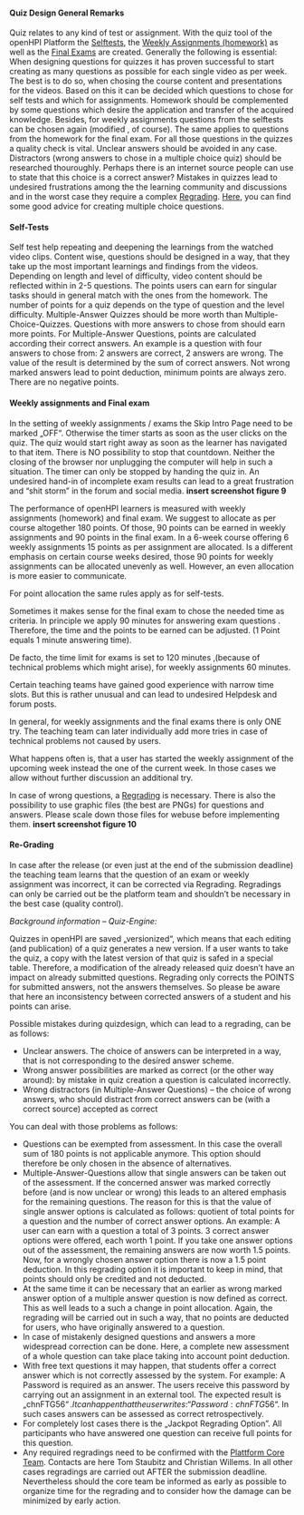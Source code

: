 #### Quiz Design General Remarks ####

Quiz relates to any kind of test or assignment. With the quiz tool of the openHPI Platform the [Selftests](), the [Weekly Assignments (homework)]() as well as the [Final Exams]() are created.
Generally the following is essential: When designing questions for quizzes it has proven successful to start creating as many questions as possible for each single video as per week. The best is to do so, when chosing the course content and presentations for the videos. Based on this it can be decided which questions to chose for self tests and which for assignments. Homework should be complemented by some questions which desire the application and transfer of the acquired knowledge. Besides, for weekly assignments questions from the selftests can be chosen again (modified , of course). The same applies to questions from the homework for the final exam.
For all those questions in the quizzes a quality check is vital. Unclear answers should be avoided in any case. Distractors (wrong answers to chose in a multiple choice quiz) should be researched thouroughly. Perhaps there is an internet source people can use to state that this choice is a correct answer? Mistakes in quizzes lead to undesired frustrations among the the learning community and discussions and in the worst case they require a complex [Regrading](). [Here](https://www.utexas.edu/academic/ctl/assessment/iar/students/plan/method/exams-mchoice-write.php), you can find some good advice for creating multiple choice questions.

#### Self-Tests ####

Self test help repeating and deepening the learnings from the watched video clips. Content wise, questions should be designed in a way, that they take up the most important learnings and findings from the videos. Depending on length and level of difficulty, video content should be reflected within in 2-5 questions.
The points users can earn for singular tasks should in general match with the ones from the homework. The number of points for a quiz depends on the type of question and the level difficulty. Multiple-Answer Quizzes should be more worth than Multiple-Choice-Quizzes. Questions with more answers to chose from should earn more points.
For Multiple-Answer Questions, points are calculated according their correct answers. An example is a question with four answers to chose from: 2 answers are correct, 2 answers are wrong. The value of the result is determined by the sum of correct answers. Not wrong marked answers lead to point deduction, minimum points are always zero.
There are no negative points.
 


#### Weekly assignments  and Final exam ####

In the setting of weekly assignments / exams the Skip Intro Page need to be marked „OFF“.
Otherwise the timer starts as soon as the user clicks on the quiz. The quiz would start right away as soon as the learner has navigated to that item. There is NO possibility to stop that countdown. Neither the closing of the browser nor unplugging the computer will help in such a situation.
The timer can only be stopped by handing the quiz in. An undesired hand-in of incomplete exam results can lead to a great frustration and “shit storm” in the forum and social media.
**insert screenshot figure 9**

The performance of openHPI learners is measured with weekly assignments (homework) and final exam. We suggest to allocate as per course altogether 180 points. Of those, 90 points can be earned in weekly assignments and 90 points in the final exam. In a 6-week course offering 6 weekly assignments 15 points as per assignment are allocated. Is a different emphasis on certain course weeks desired, those 90 points for weekly assignments can be allocated unevenly as well. However, an even allocation is more easier to communicate.

For point allocation the same rules apply as for self-tests.

Sometimes it makes sense for the final exam to chose the needed time as criteria. In principle we apply 90 minutes for answering exam questions . Therefore, the time and the points to be earned can be adjusted. (1 Point equals 1 minute answering time).

De facto, the time limit for exams is set to 120 minutes ‚(because of technical problems which might arise), for weekly assignments 60 minutes.

Certain teaching teams have gained good experience with narrow time slots. But this is rather unusual and can lead to undesired Helpdesk and forum posts. 

In general, for weekly assignments and the final exams there is only ONE try. The teaching team can later individually add more tries in case of technical problems not caused by users.

What happens often is, that a user has started the weekly assignment of the upcoming week instead the one of the current week. In those cases we allow without further discussion an additional try.

In case of wrong questions, a  [Regrading]() is necessary.
There is also the possibility to use graphic files (the best are PNGs) for questions and answers. Please scale down those files for webuse before implementing them. **insert screenshot figure 10**


#### Re-Grading ####

In case after the release (or even just at the end of the submission deadline) the teaching team learns that the question of an exam or weekly assignment was incorrect, it can be corrected via Regrading. Regradings can only be carried out be the platform team and shouldn’t be necessary in the best case (quality control).

*Background information – Quiz-Engine:*

Quizzes in openHPI are saved „versionized“, which means that each editing (and publication) of a quiz generates a new version. If a user wants to take the quiz, a copy with the latest version of that quiz is safed in a special table. Therefore, a modification of the already released quiz doesn’t have an impact on already submitted questions. Regrading only corrects the POINTS for submitted answers, not the answers themselves. So please be aware that here an inconsistency between corrected answers of a student and his points can arise.

Possible mistakes during quizdesign, which can lead to a regrading, can be as follows:
 - Unclear answers. The choice of answers can be interpreted in a way, that is not corresponding to the desired answer scheme.
 - Wrong answer possibilities are marked as correct (or the other way around): by mistake in quiz creation a question is calculated incorrectly.
 - Wrong distractors (in Multiple-Answer Questions) – the choice of wrong answers, who should distract from correct answers can be (with a correct source) accepted as correct

You can deal with those problems as follows:

 - Questions can be exempted from assessment. In this case the overall sum of 180 points is not applicable anymore. This option should therefore be only chosen in the absence of alternatives.
 - Multiple-Answer-Questions allow that single answers can be taken out of the assessment. If the concerned answer was marked correctly before (and is now unclear or wrong) this leads to an altered emphasis for the remaining questions. The reason for this is that the value of single answer options is calculated as follows: quotient of total points for a question and the number of correct answer options. An example: A user can earn with a question a total of 3 points. 3 correct answer options were offered, each worth 1 point. If you take one answer options out of the assessment, the remaining answers are now worth 1.5 points. Now, for a wrongly chosen answer option there is now a 1.5 point deduction. In this regrading option it is important to keep in mind, that points should only be credited and not deducted.
 - At the same time it can be necessary that an earlier as wrong marked answer option of a multiple answer question is now defined as correct. This as well leads to a such a change in point allocation. Again, the regrading will be carried out in such a way, that no points are deducted for users, who have originally answered to a question.
 - In case of mistakenly designed questions and answers a more widespread correction can be done. Here, a complete new assessment of a whole question can take place taking into account point deduction.
 - With free text questions it may happen, that students offer a correct answer which is not correctly assessed by the system. For example: A Password is required as an answer. The users receive this password by carrying out an assignment in an external tool. The expected result is „chnFTG56$“. It can happen that the user writes: “Password: chnFTG56$“. In such cases answers can be assessed as correct retrospectively.
 - For completely lost cases there is the „Jackpot Regrading Option”. All participants who have answered one question can receive full points for this question.
 - Any required regradings need to be confirmed with the [Plattform Core Team](). Contacts are here Tom Staubitz and Christian Willems. In all other cases regradings are carried out AFTER the submission deadline. Nevertheless should the core team be informed as early as possible to organize time for the regrading and to consider how the damage can be minimized by early action.